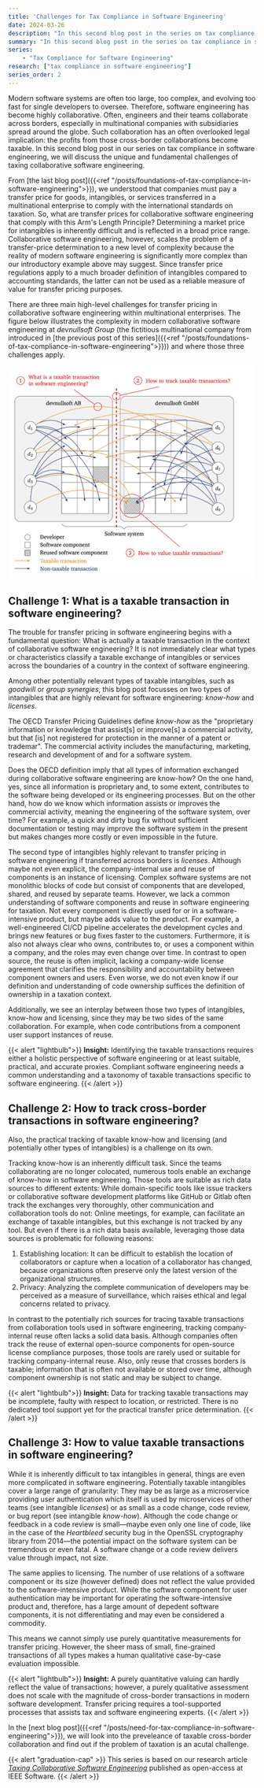 ```yaml
---
title: 'Challenges for Tax Compliance in Software Engineering'
date: 2024-03-26
description: "In this second blog post in the series on tax compliance in software engineering, we will discuss the unique and fundamental challenges of taxing collaborative software engineering."
summary: "In this second blog post in the series on tax compliance in software engineering, we will discuss the unique and fundamental challenges of taxing collaborative software engineering."
series: 
    - "Tax Compliance for Software Engineering"
research: ["tax compliance in software engineering"]
series_order: 2
---
```


Modern software systems are often too large, too complex, and evolving too fast for single developers to oversee. Therefore, software engineering has become highly collaborative. Often, engineers and their teams collaborate across borders, especially in multinational companies with subsidiaries spread around the globe. Such collaboration has an often overlooked legal implication: the profits from those cross-border collaborations become taxable. In this second blog post in our series on tax compliance in software engineering, we will discuss the unique and fundamental challenges of taxing collaborative software engineering.

From [the last blog post]({{<ref "/posts/foundations-of-tax-compliance-in-software-engineering">}}), we understood that companies must pay a transfer price for goods, intangibles, or services transferred in a multinational enterprise to comply with the international standards on taxation. So, what are transfer prices for collaborative software engineering that comply with this Arm's Length Principle? Determining a market price for intangibles is inherently difficult and is reflected in a broad price range. Collaborative software engineering, however, scales the problem of a transfer-price determination to a new level of complexity because the reality of modern software engineering is significantly more complex than our introductory example above may suggest. Since transfer price regulations apply to a much broader definition of intangibles compared to accounting standards, the latter can not be used as a reliable measure of value for transfer pricing purposes.

There are three main high-level challenges for transfer pricing in collaborative software engineering within multinational enterprises. The figure below illustrates the complexity in modern collaborative software engineering at *devnullsoft Group* (the fictitious multinational company from introduced in [the previous post of this series]({{<ref "/posts/foundations-of-tax-compliance-in-software-engineering">}})) and where those three challenges apply.

![The challenges for tax compliance in modern collaborative software engineering](challenges.png "The challenges for tax compliance in modern collaborative software engineering")

## Challenge 1: What is a taxable transaction in software engineering?

The trouble for transfer pricing in software engineering begins with a fundamental question: What is actually a taxable transaction in the context of collaborative software engineering? It is not immediately clear what types or characteristics classify a taxable exchange of intangibles or services across the boundaries of a country in the context of software engineering.

Among other potentially relevant types of taxable intangibles, such as *goodwill* or *group synergies*, this blog post focusses on two types of intangibles that are highly relevant for software engineering: *know-how* and *licenses*.

The OECD Transfer Pricing Guidelines define *know-how* as the "proprietary information or knowledge that assist[s] or improve[s] a commercial activity, but that [is] not registered for protection in the manner of a patent or trademar". The commercial activity includes the manufacturing, marketing, research and development of and for a software system.

Does the OECD definition imply that all types of information exchanged during collaborative software engineering are know-how? On the one hand, yes, since all information is proprietary and, to some extent, contributes to the software being developed or its engineering processes. But on the other hand, how do we know which information assists or improves the commercial activity, meaning the engineering of the software system, over time? For example, a quick and dirty bug fix without sufficient documentation or testing may improve the software system in the present but makes changes more costly or even impossible in the future.

The second type of intangibles highly relevant to transfer pricing in software engineering if transferred across borders is *licenses*. Although maybe not even explicit, the company-internal use and reuse of components is an instance of licensing. Complex software systems are not monolithic blocks of code but consist of components that are developed, shared, and reused by separate teams. However, we lack a common understanding of software components and reuse in software engineering for taxation. Not every component is directly used for or in a software-intensive product, but maybe adds value to the product. For example, a well-engineered CI/CD pipeline accelerates the development cycles and brings new features or bug fixes faster to the customers. Furthermore, it is also not always clear who owns, contributes to, or uses a component within a company, and the roles may even change over time. In contrast to open source, the reuse is often implicit, lacking a company-wide license agreement that clarifies the responsibility and accountability between component owners and users. Even worse, we do not even know if our definition and understanding of code ownership suffices the definition of ownership in a taxation context.

Additionally, we see an interplay between those two types of intangibles, know-how and licensing, since they may be two sides of the same collaboration. For example, when code contributions from a component user support instances of reuse.

{{< alert "lightbulb">}}
**Insight:** Identifying the taxable transactions requires either a holistic perspective of software engineering or at least suitable, practical, and accurate proxies. Compliant software engineering needs a common understanding and a taxonomy of taxable transactions specific to software engineering.
{{< /alert >}}

## Challenge 2: How to track cross-border transactions in software engineering?

Also, the practical tracking of taxable know-how and licensing (and potentially other types of intangibles) is a challenge on its own.

Tracking know-how is an inherently difficult task. Since the teams collaborating are no longer colocated, numerous tools enable an exchange of know-how in software engineering. Those tools are suitable as rich data sources to different extents: While domain-specific tools like issue trackers or collaborative software development platforms like GitHub or Gitlab often track the exchanges very thoroughly, other communication and collaboration tools do not: Online meetings, for example, can facilitate an exchange of taxable intangibles, but this exchange is not tracked by any tool. But even if there is a rich data basis available, leveraging those data sources is problematic for following reasons:

1. Establishing location: It can be difficult to establish the location of collaborators or capture when a location of a collaborator has changed, because organizations often preserve only the latest version of the organizational structures.
2. Privacy: Analyzing the complete communication of developers may be perceived as a measure of surveillance, which raises ethical and legal concerns related to privacy.

In contrast to the potentially rich sources for tracing taxable transactions from collaboration tools used in software engineering, tracking company-internal reuse often lacks a solid data basis. Although companies often track the reuse of external open-source components for open-source license compliance purposes, those tools are rarely used or suitable for tracking company-internal reuse. Also, only reuse that crosses borders is taxable; information that is often not available or stored over time, although component ownership is not static and may be subject to change.

{{< alert "lightbulb">}}
**Insight:** Data for tracking taxable transactions may be incomplete, faulty with respect to location, or restricted. There is no dedicated tool support yet for the practical transfer price determination.
{{< /alert >}}

## Challenge 3: How to value taxable transactions in software engineering?

While it is inherently difficult to tax intangibles in general, things are even more complicated in software engineering. Potentially taxable intangibles cover a large range of granularity: They may be as large as a microservice providing user authentication which itself is used by microservices of other teams (see intangible *licenses*) or as small as a code change, code review, or bug report (see intangible *know-how*). Although the code change or feedback in a code review is small—maybe even only one line of code, like in the case of the *Heartbleed* security bug in the OpenSSL cryptography library from 2014—the potential impact on the software system can be tremendous or even fatal. A software change or a code review delivers value through impact, not size.

The same applies to licensing. The number of use relations of a software component or its size (however defined) does not reflect the value provided to the software-intensive product. While the software component for user authentication may be important for operating the software-intensive product and, therefore, has a large amount of depedent software components, it is not differentiating and may even be considered a commodity.

This means we cannot simply use purely quantitative measurements for transfer pricing. However, the sheer mass of small, fine-grained transactions of all types makes a human qualitative case-by-case evaluation impossible.

{{< alert "lightbulb">}}
**Insight:** A purely quantitative valuing can hardly reflect the value of transactions; however, a purely qualitative assessment does not scale with the magnitude of cross-border transactions in modern software development. Transfer pricing requires a tool-supported processes that assists tax and software engineering experts.
{{< /alert >}}

In the [next blog post]({{<ref "/posts/need-for-tax-compliance-in-software-engineering">}}), we will look into the preveleance of taxable cross-border collaboration and find out if the problem of taxation is an acutal challenge.

{{< alert "graduation-cap" >}}
This series is based on our research article *[Taxing Collaborative Software Engineering](https://doi.ieeecomputersociety.org/10.1109/MS.2023.3346646)* published as open-access at IEEE Software.
{{< /alert >}}
